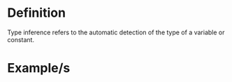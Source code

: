 # Definition

Type inference refers to the automatic detection of the type of a variable or constant.
# Example/s